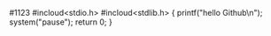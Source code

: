 #1123
#incloud<stdio.h>
#incloud<stdlib.h>
{
printf("hello Github\n");
system("pause");
return 0;
}
